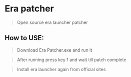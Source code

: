 # Era patcher
> Open source era launcher patcher

## How to USE:
> Download Era Patcher.exe and run it

> After running press key 1 and wait till patch complete

> Install era launcher again from official sites

